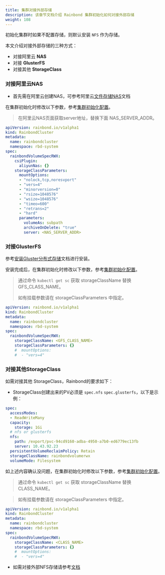 ```yaml
---
title: 集群对接外部存储
description: 该章节文档介绍 Rainbond 集群初始化如何对接外部存储
weight: 108
---
```


初始化集群时如果不配置存储，则默认安装 `NFS` 作为存储。

本文介绍对接外部存储的三种方式：

* 对接阿里云 **NAS** 
* 对接 **GlusterFS**
* 对接其他 **StorageClass**

### 对接阿里云NAS

* 首先需在阿里云创建NAS，可参考阿里云[文件存储NAS](https://help.aliyun.com/product/27516.html)文档

在集群初始化时修改以下参数，参考[集群初始化配置](./init-region/)。

> 在阿里云NAS页面获取server地址，替换下面 NAS_SERVER_ADDR。

```yaml
apiVersion: rainbond.io/v1alpha1
kind: RainbondCluster
metadata:
  name: rainbondcluster
  namespace: rbd-system
spec:
  rainbondVolumeSpecRWX:
    csiPlugin: 
      aliyunNas: {}
    storageClassParameters:
      mountOptions: 
      - "nolock,tcp,noresvport"
      - "vers=4"
      - "minorversion=0"
      - "rsize=1048576"
      - "wsize=1048576"
      - "timeo=600"
      - "retrans=2"
      - "hard"
      parameters: 
        volumeAs: subpath
        archiveOnDelete: "true"
        server: <NAS_SERVER_ADDR>
```



### 对接GlusterFS

参考[安装Gluster分布式存储](../storage/deploy-glusterfs/)文档进行安装。

安装完成后，在集群初始化时修改以下参数，参考[集群初始化配置](../cluster-manage/init-region/)。

> 通过命令 `kubectl get sc` 获取 storageClassName 替换 GFS_CLASS_NAME。
>
> 如有挂载参数请在 storageClassParameters 中指定。

```yaml
apiVersion: rainbond.io/v1alpha1
kind: RainbondCluster
metadata:
  name: rainbondcluster
  namespace: rbd-system
spec:
  rainbondVolumeSpecRWX:
    storageClassName: <GFS_CLASS_NAME>
    storageClassParameters: {}
    #  mountOptions: 
    #  - "vers=4"
```



### 对接其他StorageClass

如需对接其他 StorageClass，Rainbond的要求如下：

* StorageClass创建出来的PV必须是 `spec.nfs` `spec.glusterfs`，以下是示例：

```yaml
spec:
  accessModes:
  - ReadWriteMany
  capacity:
    storage: 1Gi
  # nfs or glusterfs
  nfs:
    path: /export/pvc-94cd9160-adba-4950-a7b0-ed6779ec13fb
    server: 10.43.92.23
  persistentVolumeReclaimPolicy: Retain
  storageClassName: rainbondvolumerwx
  volumeMode: Filesystem
```

如上述内容确认没问题，在集群初始化时修改以下参数，参考[集群初始化配置](./init-region)。

> 通过命令 `kubectl get sc` 获取 storageClassName 替换 CLASS_NAME。

> 如有挂载参数请在 storageClassParameters 中指定。

```yaml
apiVersion: rainbond.io/v1alpha1
kind: RainbondCluster
metadata:
  name: rainbondcluster
  namespace: rbd-system
spec:
  rainbondVolumeSpecRWX:
    storageClassName: <CLASS_NAME>
    storageClassParameters: {}
    #  mountOptions: 
    #  - "vers=4"
```

* 如需对接外部NFS存储请参考[文档](../storage/deploy-nfsclient/)

